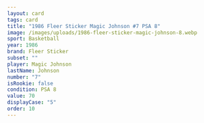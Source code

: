 ```yaml
---
layout: card
tags: card
title: "1986 Fleer Sticker Magic Johnson #7 PSA 8"
image: /images/uploads/1986-fleer-sticker-magic-johnson-8.webp
sport: Basketball
year: 1986
brand: Fleer Sticker
subset: ""
player: Magic Johnson
lastName: Johnson
number: "7"
isRookie: false
condition: PSA 8
value: 70
displayCase: "5"
order: 10
---
```

